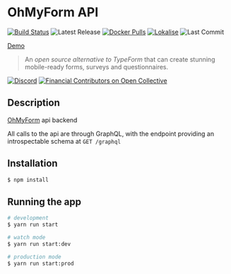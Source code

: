 # OhMyForm API 

[![Build Status](https://travis-ci.org/ohmyform/api.svg?branch=master)](https://travis-ci.org/ohmyform/api)
![Latest Release](https://badgen.net/github/tag/ohmyform/api)
[![Docker Pulls](https://badgen.net/docker/pulls/ohmyform/api)](https://hub.docker.com/r/ohmyform/api)
[![Lokalise](https://badgen.net/badge/Lokalise/EN/green?icon=libraries)](https://app.lokalise.com/public/379418475ede5d5c6937b0.31012044/)
![Last Commit](https://badgen.net/github/last-commit/ohmyform/api)

[Demo](https://demo.ohmyform.com/login)

> An *open source alternative to TypeForm* that can create stunning mobile-ready forms, surveys and questionnaires.

[![Discord](https://img.shields.io/discord/595773457862492190.svg?label=Discord%20Chat)](https://discord.gg/MJqAuAZ)
[![Financial Contributors on Open Collective](https://opencollective.com/ohmyform-sustainability/all/badge.svg?label=financial+contributors)](https://opencollective.com/ohmyform-sustainability)

## Description

[OhMyForm](https://github.com/ohmyforn) api backend

All calls to the api are through GraphQL, with the endpoint 
providing an introspectable schema at `GET /graphql`

## Installation

```bash
$ npm install
```

## Running the app

```bash
# development
$ yarn run start

# watch mode
$ yarn run start:dev

# production mode
$ yarn run start:prod
```
